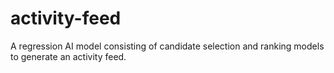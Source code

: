 # activity-feed
A regression AI model consisting of candidate selection and ranking models to generate an activity feed.
